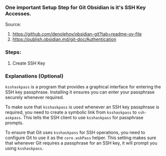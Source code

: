### One important Setup Step for Git Obsidian is it's SSH Key Accesses.

Source: 
1. https://github.com/denolehov/obsidian-git?tab=readme-ov-file
2. https://publish.obsidian.md/git-doc/Authentication

### Steps:
1. Create SSH Key

### Explanations (Optional)
`ksshaskpass` is a program that provides a graphical interface for entering the SSH key passphrase. Installing it ensures you can enter your passphrase securely whenever required.

To make sure that `ksshaskpass` is used whenever an SSH key passphrase is required, you need to create a symbolic link from `ksshaskpass` to `ssh-askpass`. This tells the SSH client to use `ksshaskpass` for passphrase prompts.

To ensure that Git uses `ksshaskpass` for SSH operations, you need to configure Git to use it as the `core.askPass` helper. This setting makes sure that whenever Git requires a passphrase for an SSH key, it will prompt you using `ksshaskpass`.  